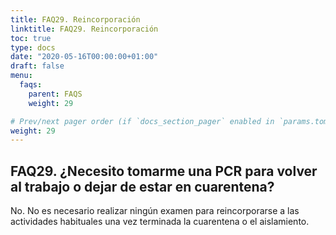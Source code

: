 ```yaml
---
title: FAQ29. Reincorporación
linktitle: FAQ29. Reincorporación
toc: true
type: docs
date: "2020-05-16T00:00:00+01:00"
draft: false
menu:
  faqs:
    parent: FAQS
    weight: 29

# Prev/next pager order (if `docs_section_pager` enabled in `params.toml`)
weight: 29
---
```


## FAQ29. ¿Necesito tomarme una PCR para volver al trabajo o dejar de estar en cuarentena?

No. No es necesario realizar ningún examen para reincorporarse a las actividades habituales una vez terminada la cuarentena o el aislamiento.

